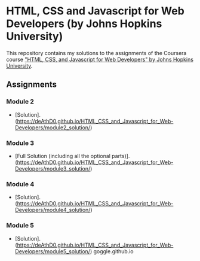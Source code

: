 # HTML, CSS and Javascript for Web Developers (by Johns Hopkins University)

This repository contains my solutions to the assignments of the Coursera course
["HTML, CSS, and Javascript for Web Developers" by Johns Hopkins University](https://www.coursera.org/learn/html-css-javascript-for-web-developers).

## Assignments

### Module 2
* [Solution].(https://deAthD0.github.io/HTML_CSS_and_Javascript_for_Web-Developers/module2_solution/)

### Module 3
* [Full Solution (including all the optional parts)].(https://deAthD0.github.io/HTML_CSS_and_Javascript_for_Web-Developers/module3_solution/)

### Module 4
* [Solution].(https://deAthD0.github.io/HTML_CSS_and_Javascript_for_Web-Developers/module4_solution/)

### Module 5
* [Solution].(https://deAthD0.github.io/HTML_CSS_and_Javascript_for_Web-Developers/module5_solution/)
goggle.github.io

